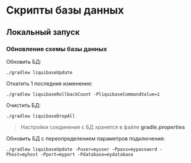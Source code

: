 # Скрипты базы данных

## Локальный запуск

### Обновление схемы базы данных

Обновить БД:
```
./gradlew liquibaseUpdate
```
        
Откатить 1 последние изменение:
```
./gradlew liquibaseRollbackCount -PliquibaseCommandValue=1
```
Очистить БД:
```
./gradlew liquibaseDropAll
```
    
> Настройки соединения с БД хранятся в файле **gradle.properties** 

Обновить БД с переопределением параметров подключения:
```
./gradlew liquibaseUpdate -Puser=myuser -Ppass=mypassword -Phost=myhost -Pport=myport -Pdatabase=mydatabase
```
